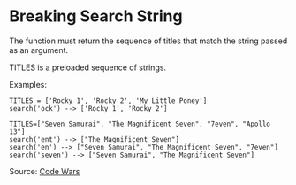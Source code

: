 # Breaking Search String

The function must return the sequence of titles that match the string passed as an argument.

TITLES is a preloaded sequence of strings.

Examples:
```
TITLES = ['Rocky 1', 'Rocky 2', 'My Little Poney']
search('ock') --> ['Rocky 1', 'Rocky 2']

TITLES=["Seven Samurai", "The Magnificent Seven", "7even", "Apollo 13"]
search('ent') --> ["The Magnificent Seven"]
search('en') --> ["Seven Samurai", "The Magnificent Seven", "7even"]
search('seven') --> ["Seven Samurai", "The Magnificent Seven"]
```

Source: [Code Wars](https://www.codewars.com/kata/52cd53948d673a6e66000576)